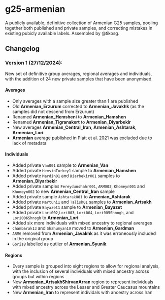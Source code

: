 # g25-armenian

A publicly available, definitive collection of Armenian G25 samples, pooling together both published and private samples, and correcting mistakes in existing pubicly available labels. Assembled by @tikosg.

## Changelog 
### Version 1 (27/12/2024):
New set of definitive group averages, regional averages and individuals, with the addition of 24 new private samples that have been anonymised.

#### Averages
* Only averages with a sample size greater than 1 are published
* Old **Armenian_Erzurum** corrected to **Armenian_Javakhk** (as the samples did not descend from Erzurum)
* Renamed **Armenian_Hemsheni** to **Armenian_Hamshen**
* Renamed **Armenian_Tigranakert** to **Armenian_Diyarbekir**
* New averages **Armenian_Central_Iran**, **Armenian_Ashtarak**, **Armenian_Lori**
* **Armenian** average published in Platt et al. 2021 was excluded due to lack of metadata

#### Individuals
* Added private `Van001` sample to **Armenian_Van**
* Added private `HemsinTurkey1` sample to **Armenian_Hamshen**
* Added private `Mardin01` and `Diarbekir001` samples to **Armenian_Diyarbekir**
* Added private samples `Fereydunshahr001`, `ARM003`, `Khomeyn001` and `Khomeyn002` to new **Armenian_Central_Iran** sample
* Added private sample `Ashtarak001` to **Armenian_Ashtarak** 
* Added private `Martuni1` and `Talish01` samples to **Armenian_Artsakh**
* Added private `Bayazet1` sample to **Armenian_Bayazet**
* Added private `Lori002`,`Lori003`, `Lori004`, `Lori005Shnogh`, and `Lori006Shnogh` to **Armenian_Lori** 
* Added six more individuals with mixed ancestry to regional averages
* `Chambarak13` and `Shahumyan10` moved to **Armenian_Gardman**
* `ARM6` removed from **Armenian_Javakhk** as it was erroneously included in the original group
* `Goris8` labelled as outlier of **Armenian_Syunik**


#### Regions
* Every sample is grouped into eight regions to allow for regional analysis, with the inclusion of several individuals with mixed ancestry across groups but within regions
* New **Armenian_ArtsakhShirvanArran** region to represent individuals with mixed ancestry across the Lesser and Greater Caucasus mountains
* New **Armenian_Iran** to represent individals with ancestry across Iran